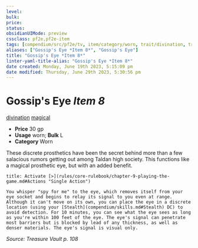 ```yaml
---
level:
bulk:
price:
status:
obsidianUIMode: preview
cssclass: pf2e,pf2e-item
tags: [compendium/src/pf2e/tv, item/category/worn, trait/divination, trait/magical]
aliases: ["Gossip's Eye *Item 8*", "Gossip's Eye"]
title: "Gossip's Eye *Item 8*"
linter-yaml-title-alias: "Gossip's Eye *Item 8*"
date created: Monday, June 19th 2023, 5:15:09 pm
date modified: Thursday, June 29th 2023, 5:30:56 pm
---
```


# Gossip's Eye *Item 8*

[divination](rules/traits/divination.md) [magical](rules/traits/magical.md)  

- **Price** 30 gp
- **Usage** worn; **Bulk** L
- **Category** Worn

These discrete prosthetics have been the secret behind more than a few salacious rumors getting out among Taldan high society. This functions like a magical prosthetic eye, but with an added benefit.

```ad-embed-ability
title: Activate [>](rules/core-rulebook/chapter-9-playing-the-game.md#Actions "Single Action")

You whisper "spy for me" to the eye, which removes itself from your eye socket and begins to relay its signal to you even at range. Although it can't move on its own, you can place the eye in a discrete location (using your [Stealth](compendium/skills.md#Stealth) DC) to avoid detection. For 10 minutes, you can see what the eye sees as long as you're within 100 feet of the eye. The eye's signal can penetrate most barriers but is blocked by lead of any thickness, as well as denser materials. The eye's signal is visual only.
```

*Source: Treasure Vault p. 108*
